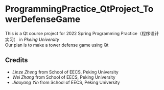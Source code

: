 # ProgrammingPractice_QtProject_TowerDefenseGame
This is a Qt course project for 2022 Spring Programming Practice（程序设计实习） in *Pkeing University*  
Our plan is to make a tower defense game using Qt  

## Credits
* *Linze Zheng* from School of EECS, Peking University
* *Wei Zhang* from School of EECS, Peking University
* *Jiaoyang Yin* from School of EECS, Peking University
